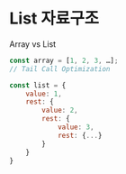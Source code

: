 # List 자료구조

Array vs List

```js
const array = [1, 2, 3, …];
// Tail Call Optimization

const list = {
    value: 1,
    rest: {
        value: 2,
        rest: {
            value: 3,
            rest: {...}
        }
    }
}

```
